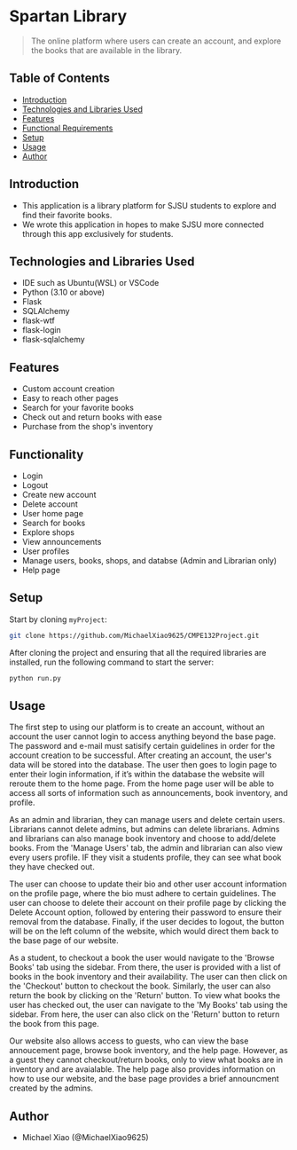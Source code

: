 # Spartan Library
> The online platform where users can create an account, and explore the books that are available in the library.

## Table of Contents
* [Introduction](#introduction)
* [Technologies and Libraries Used](#technologies-and-libraries-used)
* [Features](#features)
* [Functional Requirements](#functional-requirements)
* [Setup](#setup)
* [Usage](#usage)
* [Author](#author)


## Introduction
- This application is a library platform for SJSU students to explore and find their favorite books.
- We wrote this application in hopes to make SJSU more connected through this app exclusively for students.

## Technologies and Libraries Used
- IDE such as Ubuntu(WSL) or VSCode
- Python (3.10 or above)
- Flask
- SQLAlchemy
- flask-wtf
- flask-login
- flask-sqlalchemy

## Features
- Custom account creation
- Easy to reach other pages
- Search for your favorite books
- Check out and return books with ease
- Purchase from the shop's inventory

## Functionality
- Login 
- Logout 
- Create new account 
- Delete account 
- User home page 
- Search for books
- Explore shops
- View announcements
- User profiles 
- Manage users, books, shops, and databse (Admin and Librarian only)
- Help page

## Setup
Start by cloning `myProject`:

```bash
git clone https://github.com/MichaelXiao9625/CMPE132Project.git
```

After cloning the project and ensuring that all the required libraries are installed, run the following command to start the server:

```bash
python run.py
```

## Usage

The first step to using our platform is to create an account, without an account the user cannot login to access anything beyond the base page. The password and e-mail must satisify certain guidelines in order for the account creation to be successful. After creating an account, the user's data will be stored into the database. The user then goes to login page to enter their login information, if it’s within the database the website will reroute them to the home page. From the home page user will be able to access all sorts of information such as announcements, book inventory, and profile. 

As an admin and librarian, they can manage users and delete certain users. Librarians cannot delete admins, but admins can delete librarians. Admins and librarians can also manage book inventory and choose to add/delete books. From the 'Manage Users' tab, the admin and librarian can also view every users profile. IF they visit a students profile, they can see what book they have checked out.

The user can choose to update their bio and other user account information on the profile page, where the bio must adhere to certain guidelines. The user can choose to delete their account on their profile page by clicking the Delete Account option, followed by entering their password to ensure their removal from the database. Finally, if the user decides to logout, the button will be on the left column of the website, which would direct them back to the base page of our website.

As a student, to checkout a book the user would navigate to the 'Browse Books' tab using the sidebar. From there, the user is provided with a list of books in the book inventory and their availability. The user can then click on the 'Checkout' button to checkout the book. Similarly, the user can also return the book by clicking on the 'Return' button. To view what books the user has checked out, the user can navigate to the 'My Books' tab using the sidebar. From here, the user can also click on the 'Return' button to return the book from this page.

Our website also allows access to guests, who can view the base annoucement page, browse book inventory, and the help page. However, as a guest they cannot checkout/return books, only to view what books are in inventory and are avaialable. The help page also provides information on how to use our website, and the base page provides a brief announcment created by the admins.

## Author
- Michael Xiao (@MichaelXiao9625)


